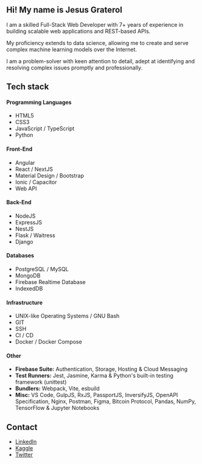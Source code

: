 ## Hi! My name is Jesus Graterol

I am a skilled Full-Stack Web Developer with 7+ years of experience in building scalable web applications and REST-based APIs.

My proficiency extends to data science, allowing me to create and serve complex machine learning models over the Internet.

I am a problem-solver with keen attention to detail, adept at identifying and resolving complex issues promptly and professionally.


## Tech stack



#### Programming Languages

- HTML5
- CSS3
- JavaScript / TypeScript
- Python


#### Front-End

- Angular
- React / NextJS
- Material Design / Bootstrap
- Ionic / Capacitor
- Web API


#### Back-End

- NodeJS
- ExpressJS
- NestJS
- Flask / Waitress
- Django


#### Databases

- PostgreSQL / MySQL
- MongoDB 
- Firebase Realtime Database
- IndexedDB

  
#### Infrastructure

- UNIX-like Operating Systems / GNU Bash
- GIT
- SSH
- CI / CD
- Docker / Docker Compose


#### Other

- **Firebase Suite:** Authentication, Storage, Hosting & Cloud Messaging
- **Test Runners:** Jest, Jasmine, Karma & Python's built-in testing framework (unittest)
- **Bundlers:** Webpack, Vite, esbuild
- **Misc:** VS Code, GulpJS, RxJS, PassportJS, InversifyJS, OpenAPI Specification, Nginx, Postman, Figma, Bitcoin Protocol, Pandas, NumPy, TensorFlow & Jupyter Notebooks


## Contact
- [LinkedIn](https://www.linkedin.com/in/jesus-graterol/)
- [Kaggle](https://www.kaggle.com/jesusgraterol)
- [Twitter](https://twitter.com/jesusgrat_dev)
